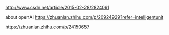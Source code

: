 http://www.csdn.net/article/2015-02-28/2824061

about openAI
https://zhuanlan.zhihu.com/p/20924929?refer=intelligentunit

https://zhuanlan.zhihu.com/p/24150657
